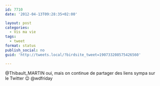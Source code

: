 ```yaml
---
id: 7710
date: '2012-04-13T09:28:35+02:00'

layout: post
categories:
  - Vis ma vie
tags:
  - tweet
format: status
publish_social: no
guid: 'http://tweets.local/?birdsite_tweet=190733208575426560'

---
```


@Thibault\_MARTIN oui, mais on continue de partager des liens sympa sur le Twitter 😉 @wdfriday
